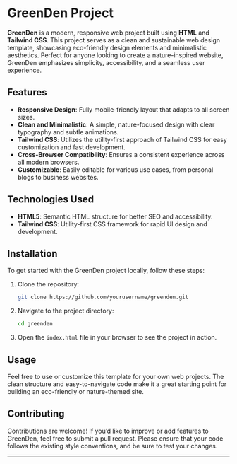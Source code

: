# GreenDen Project

**GreenDen** is a modern, responsive web project built using **HTML** and **Tailwind CSS**. This project serves as a clean and sustainable web design template, showcasing eco-friendly design elements and minimalistic aesthetics. Perfect for anyone looking to create a nature-inspired website, GreenDen emphasizes simplicity, accessibility, and a seamless user experience.

## Features

- **Responsive Design**: Fully mobile-friendly layout that adapts to all screen sizes.
- **Clean and Minimalistic**: A simple, nature-focused design with clear typography and subtle animations.
- **Tailwind CSS**: Utilizes the utility-first approach of Tailwind CSS for easy customization and fast development.
- **Cross-Browser Compatibility**: Ensures a consistent experience across all modern browsers.
- **Customizable**: Easily editable for various use cases, from personal blogs to business websites.

## Technologies Used

- **HTML5**: Semantic HTML structure for better SEO and accessibility.
- **Tailwind CSS**: Utility-first CSS framework for rapid UI design and development.

## Installation

To get started with the GreenDen project locally, follow these steps:

1. Clone the repository:
   ```bash
   git clone https://github.com/yourusername/greenden.git
   ```
2. Navigate to the project directory:
   ```bash
   cd greenden
   ```
3. Open the `index.html` file in your browser to see the project in action.

## Usage

Feel free to use or customize this template for your own web projects. The clean structure and easy-to-navigate code make it a great starting point for building an eco-friendly or nature-themed site.

## Contributing

Contributions are welcome! If you’d like to improve or add features to GreenDen, feel free to submit a pull request. Please ensure that your code follows the existing style conventions, and be sure to test your changes.

---
